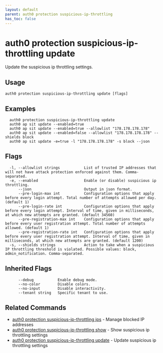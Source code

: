 ```yaml
---
layout: default
parent: auth0 protection suspicious-ip-throttling
has_toc: false
---
```

# auth0 protection suspicious-ip-throttling update

Update the suspicious ip throttling settings.

## Usage
```
auth0 protection suspicious-ip-throttling update [flags]
```

## Examples

```
  auth0 protection suspicious-ip-throttling update
  auth0 ap sit update --enabled=true
  auth0 ap sit update --enabled=true --allowlist "178.178.178.178"
  auth0 ap sit update --enabled=false --allowlist "178.178.178.178" --shields block
  auth0 ap sit update -e=true -l "178.178.178.178" -s block --json
```


## Flags

```
  -l, --allowlist strings           List of trusted IP addresses that will not have attack protection enforced against them. Comma-separated.
  -e, --enabled                     Enable (or disable) suspicious ip throttling.
      --json                        Output in json format.
      --pre-login-max int           Configuration options that apply before every login attempt. Total number of attempts allowed per day. (default 1)
      --pre-login-rate int          Configuration options that apply before every login attempt. Interval of time, given in milliseconds, at which new attempts are granted. (default 34560)
      --pre-registration-max int    Configuration options that apply before every user registration attempt. Total number of attempts allowed. (default 1)
      --pre-registration-rate int   Configuration options that apply before every user registration attempt. Interval of time, given in milliseconds, at which new attempts are granted. (default 1200)
  -s, --shields strings             Action to take when a suspicious IP throttling threshold is violated. Possible values: block, admin_notification. Comma-separated.
```


## Inherited Flags

```
      --debug           Enable debug mode.
      --no-color        Disable colors.
      --no-input        Disable interactivity.
      --tenant string   Specific tenant to use.
```


## Related Commands

- [auth0 protection suspicious-ip-throttling ips](auth0_protection_suspicious-ip-throttling_ips.md) - Manage blocked IP addresses
- [auth0 protection suspicious-ip-throttling show](auth0_protection_suspicious-ip-throttling_show.md) - Show suspicious ip throttling settings
- [auth0 protection suspicious-ip-throttling update](auth0_protection_suspicious-ip-throttling_update.md) - Update suspicious ip throttling settings


